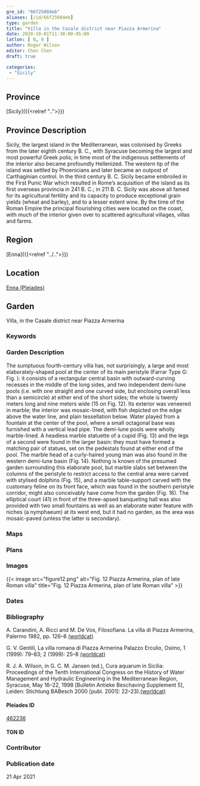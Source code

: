 ```yaml
---
gre_id: "66f25084eb"
aliases: [/id/66f25084eb]
type: garden
title: "Villa in the Casale district near Piazza Armerina"
date: 2020-10-01T11:30:00-05:00
latlon: [ 0, 0 ]
author: Roger Wilson
editor: Chen Chen
draft: true

categories:
 - "Sicily"
---
```


## Province

[Sicily]({{<relref "..">}})  

## Province Description
Sicily, the largest island in the Mediterranean, was colonised by Greeks from the later eighth century B. C., with Syracuse becoming the largest and most powerful Greek polis; in time most of the indigenous settlements of the interior also became profoundly Hellenized. The western tip of the island was settled by Phoenicians and later became an outpost of Carthaginian control. In the third century B. C. Sicily became embroiled in the First Punic War which resulted in Rome’s acquisition of the island as its first overseas provincia in 241 B. C.; in 211 B. C. Sicily was above all famed for its agricultural fertility and its capacity to produce exceptional grain yields (wheat and barley), and to a lesser extent wine. By the time of the Roman Empire the principal flourishing cities were located on the coast, with much of the interior given over to scattered agricultural villages, villas and farms.

## Region

[Enna]({{<relref "../..">}})

<!--### Sublocation Description-->

<!-- DESCRIPTION -->


## Location

[Enna (Pleiades)](https://pleiades.stoa.org/places/462236/)

<!--### Location Description-->

<!-- LEAVE THIS BLANK FOR NOW -->

<!--## Sublocation-->

<!--
[AREA WITHIN LOCATION, LIKE “PALATINE HILL”](GEOREFERENCE LINK)
A sublocation is any area larger than an individual garden, but located within a location. I would always try to include a link to a controlled vocabulary here if possible. This ID may well be different from the Garden ID, e.g., Pompeii versus a Garden in one of the houses which has its own Pleiades ID.
-->

<!--### Sublocation Description-->

<!-- DESCRIPTION -->

## Garden

Villa, in the Casale district near Piazza Armerina

### Keywords

<!-- [urban villas](#) -->


### Garden Description

The sumptuous fourth-century villa has, not surprisingly, a large and most elaborately-shaped pool at the center of its main peristyle (Farrar Type G: Fig. ): it consists of a rectangular central basin with outward-curving recesses in the middle of the long sides, and two independent demi-lune pools (i.e. with one straight and one curved side, but enclosing overall less than a semicircle) at either end of the short sides; the whole is twenty meters  long and nine meters wide (15 on Fig. 12). Its exterior was veneered in marble; the interior was mosaic-lined, with fish depicted on the edge above the water line, and plain tessellation below. Water played from a fountain at the center of the pool, where a small octagonal base was furnished with a vertical lead pipe. The demi-lune pools were wholly marble-lined. A headless marble statuette of a cupid (Fig. 13) and the legs of a second were found in the larger basin: they must have formed a matching pair of statues, set on the pedestals found at either end of the pool. The marble head of a curly-haired young man was also found in the western demi-lune basin (Fig. 14). Nothing is known of the presumed garden surrounding this elaborate pool, but marble slabs set between the columns of the peristyle to restrict access to the central area were carved with stylised dolphins (Fig. 15), and a marble table-support carved with the customary feline on its front face, which was found in the southern peristyle corridor, might also conceivably have come from the garden (Fig. 16). The elliptical court (41) in front of the three-apsed banqueting hall was also provided with two small fountains as well as an elaborate water feature with niches (a nymphaeum) at its west end, but it had no garden, as the area was mosaic-paved (unless the latter is secondary).


### Maps

<!--
{{< image src="FILENAME" alt="ALT_TEXT" title="CAPTION" >}}
-->

### Plans

<!--{{< image src="cologne_atrium_plan1_EUR_GI_ColClaAA_Ah_carroll.jpg" alt="Plan of the Atrium House at Colonia Claudia Ara Agrippinensium (Cologne); rights statement" title="Plan 1: Plan of the so-called 'atrium house' with an apsidal pool (P) in its garden courtyard (G). Adapted from Precht 1971, fig. 2. (Rights statement)" >}}-->

### Images

{{< image src="figure12.png" alt="Fig. 12 Piazza Armerina, plan of late Roman villa" title="Fig. 12 Piazza Armerina, plan of late Roman villa" >}}


### Dates


### Bibliography
A. Carandini, A. Ricci and M. De Vos, Filosofiana. La villa di Piazza Armerina, Palermo 1982, pp. 126–8 [(worldcat)](http://www.worldcat.org/oclc/165760407)

G. V. Gentili, La villa romana di Piazza Armerina Palazzo Erculio, Osimo, 1 (1999): 79–83; 2 (1999): 25–8 [(worldcat)](http://www.worldcat.org/oclc/610543162)

R. J. A. Wilson, in G. C. M. Jansen (ed.), Cura aquarum in Sicilia: Proceedings of the Tenth International Congress on the History of Water Management and Hydraulic Engineering in the Mediterranean Region, Syracuse, May 16–22, 1998 [Bulletin Antieke Beschaving Supplement 5], Leiden: Stichtung BABesch 2000 [publ. 2001]: 22–23).[(worldcat)](http://www.worldcat.org/oclc/47203187)

<!--#### Periodo ID-->

<!-- [PERIODO_ID](https://pleiades.stoa.org/places/PLEIADES_ID) -->

#### Pleiades ID

[462236](https://pleiades.stoa.org/places/462236/)

#### TGN ID


### Contributor


### Publication date

21 Apr 2021


<!--### Related articles-->

<!-- Links to other related articles. Leave blank for now -->